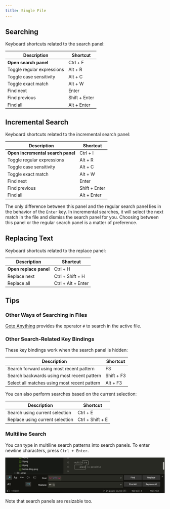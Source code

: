 ```yaml
---
title: Single File
---
```


## Searching

Keyboard shortcuts related to the search panel:

|        Description         |   Shortcut    |
| -------------------------- | ------------- |
| **Open search panel**      | Ctrl + F      |
| Toggle regular expressions | Alt + R       |
| Toggle case sensitivity    | Alt + C       |
| Toggle exact match         | Alt + W       |
| Find next                  | Enter         |
| Find previous              | Shift + Enter |
| Find all                   | Alt + Enter   |


## Incremental Search

Keyboard shortcuts related to the incremental search panel:

|        Description         |   Shortcut    |
| --------------------------------- | ------------- |
| **Open incremental search panel** | Ctrl + I      |
| Toggle regular expressions        | Alt + R       |
| Toggle case sensitivity           | Alt + C       |
| Toggle exact match                | Alt + W       |
| Find next                         | Enter         |
| Find previous                     | Shift + Enter |
| Find all                          | Alt + Enter   |


The only difference between this panel
and the regular search panel
lies in the behavior of the `Enter` key.
In incremental searches,
it will select the next match in the file
and dismiss the search panel for you.
Choosing between this panel or the regular search panel
is a matter of preference.


## Replacing Text

Keyboard shortcuts related to the replace panel:


|        Description         |   Shortcut    |
| ---------------------- | ------------------ |
| **Open replace panel** | Ctrl + H           |
| Replace next           | Ctrl + Shift + H   |
| Replace all            | Ctrl + Alt + Enter |


## Tips
### Other Ways of Searching in Files

[Goto Anything](#)
provides the operator `#`
to search in the active file.

### Other Search-Related Key Bindings

These key bindings work
when the search panel is hidden:

|        Description         |   Shortcut    |
| -------------------------------------------- | ---------- |
| Search forward using most recent pattern     | F3         |
| Search backwards using most recent pattern   | Shift + F3 |
| Select all matches using most recent pattern | Alt + F3   |

You can also perform searches
based on the current selection:

|             Description         |   Shortcut    |
| ------------------------------- | ---------------- |
| Search using current selection  | Ctrl + E         |
| Replace using current selection | Ctrl + Shift + E |

### Multiline Search

You can type in multiline search patterns
into search panels.
To enter newline characters,
press `Ctrl + Enter`.

![Mutiline Replace](../images/2_3-search-replace-multi-line.png)

Note that search panels are resizable too.